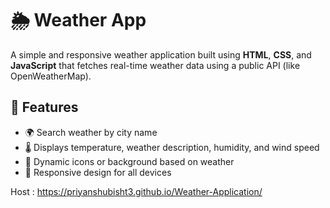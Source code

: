 # 🌦️ Weather App

A simple and responsive weather application built using **HTML**, **CSS**, and **JavaScript** that fetches real-time weather data using a public API (like OpenWeatherMap).

## 🚀 Features

- 🌍 Search weather by city name
- 🌡️ Displays temperature, weather description, humidity, and wind speed
- 🌄 Dynamic icons or background based on weather
- 📱 Responsive design for all devices

Host : https://priyanshubisht3.github.io/Weather-Application/

